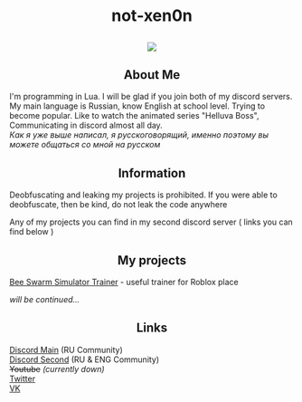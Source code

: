 <h1 align="center">not-xen0n</h1>
<h2 align = "center">
<img src="https://i.imgur.com/2CrEDAD.gif?noredirect">
</h2>
<h2 align = "center">About Me</h2>

I'm programming in Lua. I will be glad if you join both of my discord servers. My main language is Russian, know English at school level. Trying to become popular. Like to watch the animated series "Helluva Boss", Communicating in discord almost all day.<br>
_Как я уже выше написал, я русскоговорящий, именно поэтому вы можете общаться со мной на русском_

<h2 align = "center">Information</h2>
<p>Deobfuscating and leaking my projects is prohibited. If you were able to deobfuscate, then be kind, do not leak the code anywhere</p>
<p>Any of my projects you can find in my second discord server ( links you can find below )</p>
<h2 align = "center">My projects</h2>
<p><a href = "https://github.com/not-xen0n/Lua/blob/main/bsstrainer.lua">Bee Swarm Simulator Trainer</a> - useful trainer for Roblox place</p>

_will be continued..._

<h2 align = "center">Links</h2>

[Discord Main](https://discord.gg/ppRjmhGvtD) (RU Community)<br>
[Discord Second](https://discord.gg/9vG8UJXuNf) (RU & ENG Community)<br>
~~Youtube~~ _(currently down)_<br>
[Twitter](https://twitter.com/not_xen0n)<br>
[VK](https://vk.com/not_xen0n)
